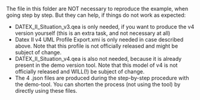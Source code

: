 The file in this folder are NOT necessary to reproduce the example, when going step by step.
But they can help, if things do not work as expected:
* DATEX_II_Situation_v3.qea is only needed, if you want to produce the v4 version yourself (this is an extra task, and not necessary at all)
* Datex II v4 UML Profile Export.xmi is only needed in case described above. Note that this profile is not officially released and might be subject of change.
* DATEX_II_Situation_v4.qea is also not needed, because it is already present in the demo version tool. Note that this model of v4 is not officially released and WILL(!) be subject of change.
* The 4 .json files are produced during the step-by-step procedure with the demo-tool. You can shorten the process (not using the tool) by directly using these files.
 
